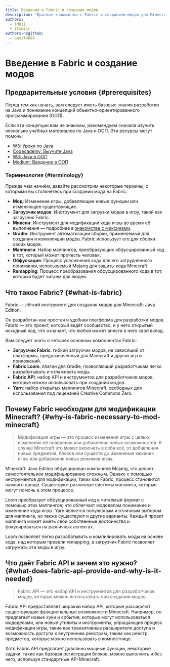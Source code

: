 ```yaml
---
title: Введение в Fabric и создание модов
description: "Краткое знакомство с Fabric и созданием модов для Minecraft: Java Edition."
authors:
  - IMB11
  - itsmiir
authors-nogithub:
  - basil4088
---
```


# Введение в Fabric и создание модов

## Предварительные условия {#prerequisites}

Перед тем как начать, вам следует иметь базовые знания разработки на Java и понимание концепций объектно-ориентированного программирования (ООП).

Если эти концепции вам не знакомы, рекомендуем сначала изучить несколько учебных материалов по Java и ООП. Эти ресурсы могут помочь:

- [W3: Уроки по Java](https://www.w3schools.com/java/)
- [Codecademy: Выучите Java](https://www.codecademy.com/learn/learn-java)
- [W3: Java в ООП](https://www.w3schools.com/java/java_oop.asp)
- [Medium: Введение в ООП](https://medium.com/@Adekola_Olawale/beginners-guide-to-object-oriented-programming-a94601ea2fbd)

### Терминология {#terminology}

Прежде чем начнём, давайте рассмотрим некоторые термины, с которыми вы столкнётесь при создании мода на Fabric:

- **Мод**: Изменение игры, добавляющее новые функции или изменяющее существующие.
- **Загрузчик модов**: Инструмент для загрузки модов в игру, такой как загрузчик Fabric.
- **Миксин**: Инструмент для модификации кода игры во время её выполнения — подробнее в [знакомстве с миксинами](https://fabricmc.net/wiki/tutorial:mixin_introduction).
- **Gradle**: Инструмент автоматизации сборки, применяемый для создания и компиляции модов. Fabric использует его для сборки своих модов.
- **Маппинги**: Набор маппингов, преобразующих обфусцированный код в тот, который может прочесть человек.
- **Обфускация**: Процесс усложнения кода для его затруднённого понимания, используемый Mojang для защиты кода Minecraft.
- **Remapping**: Процесс преобразования обфусцированного кода в тот, который будет читаем для людей.

## Что такое Fabric? {#what-is-fabric}

Fabric — лёгкий инструмент для создания модов для Minecraft: Java Edition.

Он разработан как простая и удобная платформа для разработки модов. Fabric — это проект, который ведёт сообщество, и у него открытый исходный код, что означает, что любой может внести в него свой вклад.

Вам следует знать о четырёх основных компонентах Fabric:

- **Загрузчик Fabric**: гибкий загрузчик модов, не зависящий от платформы, предназначенный для Minecraft и других игр и приложений.
- **Fabric Loom**: плагин для Gradle, позволяющий разработчикам легко разрабатывать и отлаживать моды.
- **Fabric API**: набор API и инструментов для разработчиков модов, которые можно использовать при создании модов.
- **Yarn**: набор открытых маппингов Minecraft, свободных для использования под лицензией Creative Commons Zero.

## Почему Fabric необходим для модификации Minecraft? {#why-is-fabric-necessary-to-mod-minecraft}

> Модификация игры — это процесс изменения игры с целью изменения её поведения или добавления новых возможностей. В случае Minecraft это может включать в себя всё, от добавления новых предметов, блоков или существ до изменения механик игры или добавления новых режимов игры.

Minecraft: Java Edition обфусцирован компанией Mojang, что делает самостоятельное модифицирование сложным. Однако с помощью инструментов для модификации, таких как Fabric, процесс становится намного проще. Существуют различные системы маппинга, которые могут помочь в этом процессе.

Loom преобразует обфусцированный код в читаемый формат с помощью этих маппингов, что облегчает мододелам понимание и изменение кода игры. Yarn является популярным и отличным выбором для маппинга, но также существуют и другие варианты. Каждый проект маппинга может иметь свои собственные достоинства и фокусироваться на различных аспектах.

Loom позволяет легко разрабатывать и компилировать моды на основе кода, над которым провели remapping, а загрузчик Fabric позволяет загружать эти моды в игру.

## Что даёт Fabric API и зачем это нужно? {#what-does-fabric-api-provide-and-why-is-it-needed}

> Fabric API — это набор API и инструментов для разработчиков модов, которые можно использовать при создании модов.

Fabric API предоставляет широкий набор API, которые расширяют существующие функциональные возможности Minecraft. Например, он предлагает новые хуки и события, которые могут использоваться мододелами, или новые утилиты и инструменты, упрощающие процесс модификации игры, такие как транзитивные расширители доступа и возможность доступа к внутренним реестрам, таким как реестр предметов, которые можно использовать в компостнице.

Хотя Fabric API предлагает довольно мощные функции, некоторые задачи, такие как базовая регистрация блоков, можно выполнять и без него, используя стандартные API Minecraft.
